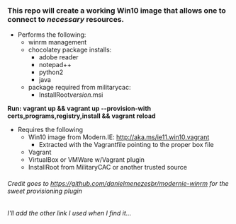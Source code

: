 ### This repo will create a working Win10 image that allows one to connect to *necessary* resources.

* Performs the following:
  * winrm management
  * chocolatey package installs:
    * adobe reader
    * notepad++
    * python2
    * java
  * package required from militarycac:
    * InstallRoot*version*.msi

**Run:**
**vagrant up && vagrant up --provision-with certs,programs,registry,install && vagrant reload**

* Requires the following
  * Win10 image from Modern.IE: http://aka.ms/ie11.win10.vagrant
    * Extracted with the Vagrantfile pointing to the proper box file
  * Vagrant
  * VirtualBox or VMWare w/Vagrant plugin
  * InstallRoot from MilitaryCAC or another trusted source

###### Credit goes to https://github.com/danielmenezesbr/modernie-winrm for the sweet provisioning plugin
###### I'll add the other link I used when I find it...
